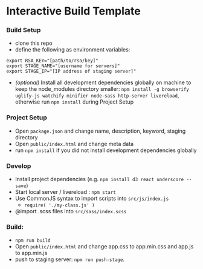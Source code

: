 # Interactive Build Template

### Build Setup
- clone this repo
- define the following as environment variables:
```
export RSA_KEY="[path/to/rsa/key]"
export STAGE_NAME="[username for servers]"
export STAGE_IP="[IP address of staging server]"
```
- *(optional)* Install all development dependencies globally on machine to keep the node_modules directory smaller: `npm install -g browserify uglify-js watchify minifier node-sass http-server livereload`, otherwise run `npm install` during Project Setup

### Project Setup
- Open `package.json` and change name, description, keyword, staging directory
- Open `public/index.html` and change meta data
- run `npm install` if you did not install development dependencies globally

### Develop
- Install project dependencies (e.g. `npm install d3 react underscore --save`)
- Start local server / livereload : `npm start`
- Use CommonJS syntax to import scripts into `src/js/index.js`
  - `require( './my-class.js' )`
- @import .scss files into `src/sass/index.scss`

### Build:
  - `npm run build`
  - Open `public/index.html` and change app.css to app.min.css and app.js to app.min.js
  - push to staging server: `npm run push-stage`.
